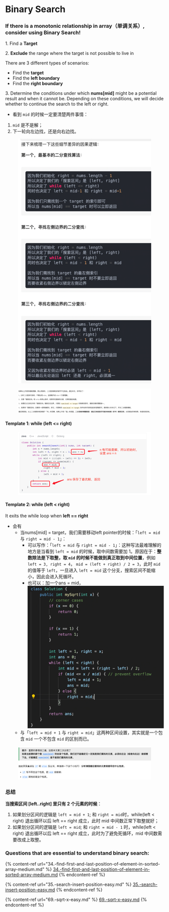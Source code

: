 # Binary Search

### If there is a monotonic relationship in array（单调关系）, consider using Binary Search!

1\. Find a **Target**

2\. **Exclude** the range where the target is not possible to live in

There are 3 different types of scenarios:

* Find the **target**
* Find the **left boundary**
* Find the **right boundary**

3\. Determine the conditions under which **nums\[mid]** might be a potential result and when it cannot be. Depending on these conditions, we will decide whether to continue the search to the left or right.

* 看到 `mid` 的时候一定要清楚两件事情：

1. `mid` 是不是解；
2. 下一轮向左边找，还是向右边找。

<figure><img src="../../../.gitbook/assets/image (141).png" alt="" width="563"><figcaption></figcaption></figure>

<figure><img src="../../../.gitbook/assets/image (142).png" alt=""><figcaption></figcaption></figure>

#### Template 1: while (left <= right)

<figure><img src="../../../.gitbook/assets/image (151).png" alt=""><figcaption></figcaption></figure>

#### Template 2: while (left < right)

It exits the while loop when **left == right**

* 会有
  * 当nums\[mid] = target，我们需要移动left pointer的时候：「`left = mid` 与 `right = mid - 1`」：
    * 可以写作：「`left = mid` 与 `right = mid - 1`」：这种写法最难理解的地方是当看到 `left = mid` 的时候，取中间数需要加 1。原因在于：**整数除法是下取整，取 `mid` 的时候不能做到真正取到中间位置**，例如 `left = 3, right = 4`， `mid = (left + right) / 2 = 3`，此时 `mid` 的值等于 `left`，一旦进入 `left = mid` 这个分支，搜索区间不能缩小，因此会进入死循环。
    * 也可以：加一个ans = mid，![](<../../../.gitbook/assets/image (23) (1) (1).png>)
  * 与「`left = mid + 1` 与 `right = mid`」这两种区间设置，其实就是一个包含 `mid` 一个不包含 `mid` 的区别而已。

<figure><img src="../../../.gitbook/assets/image (150).png" alt=""><figcaption></figcaption></figure>

### 总结

**当搜索区间 \[left..right] 里只有 2 个元素的时候**：

1. 如果划分区间的逻辑是 `left = mid + 1`; 和 `right = mid`时，while(left < right) 退出循环以后 left == right 成立，此时 mid 中间数正常下取整就好；&#x20;
2. 如果划分区间的逻辑是 `left = mid`; 和 `right = mid - 1` 时，while(left < right) 退出循环以后 left == right 成立，此时为了避免死循环，mid 中间数需要改成上取整。



### Questions that are essential to understand binary search:

{% content-ref url="34.-find-first-and-last-position-of-element-in-sorted-array-medium.md" %}
[34.-find-first-and-last-position-of-element-in-sorted-array-medium.md](34.-find-first-and-last-position-of-element-in-sorted-array-medium.md)
{% endcontent-ref %}

{% content-ref url="35.-search-insert-position-easy.md" %}
[35.-search-insert-position-easy.md](35.-search-insert-position-easy.md)
{% endcontent-ref %}

{% content-ref url="69.-sqrt-x-easy.md" %}
[69.-sqrt-x-easy.md](69.-sqrt-x-easy.md)
{% endcontent-ref %}
